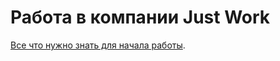 # Работа в компании Just Work

[Все что нужно знать для начала работы](https://github.com/just-work/quickstart/wiki).
